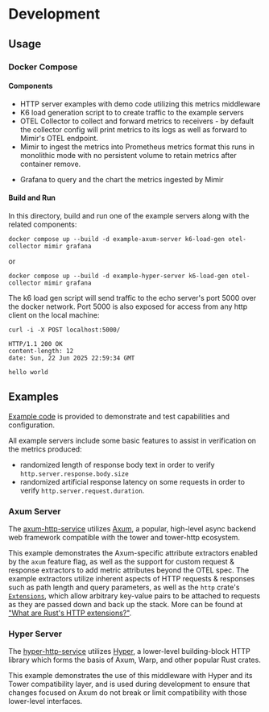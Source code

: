 # Development

## Usage

### Docker Compose

#### Components
* HTTP server examples with demo code utilizing this metrics middleware
* K6 load generation script to to create traffic to the example servers
* OTEL Collector to collect and forward metrics to receivers -
by default the collector config will print metrics to its logs as well as forward to Mimir's OTEL endpoint.
* Mimir to ingest the metrics into Prometheus metrics format
this runs in monolithic mode with no persistent volume to retain metrics after container remove.
- Grafana to query and the chart the metrics ingested by Mimir  

#### Build and Run

In this directory, build and run one of the example servers along with the related components:
```shell
docker compose up --build -d example-axum-server k6-load-gen otel-collector mimir grafana
```

or

```shell
docker compose up --build -d example-hyper-server k6-load-gen otel-collector mimir grafana
```

The k6 load gen script will send traffic to the echo server's port 5000 over the docker network.
Port 5000 is also exposed for access from any http client on the local machine:

```shell
curl -i -X POST localhost:5000/

HTTP/1.1 200 OK
content-length: 12
date: Sun, 22 Jun 2025 22:59:34 GMT

hello world
```

## Examples
[Example code](../examples) is provided to demonstrate and test capabilities and configuration.

All example servers include some basic features to assist in verification on the metrics produced:
* randomized length of response body text in order to verify `http.server.response.body.size`
* randomized artificial response latency on some requests in order to verify `http.server.request.duration`.

### Axum Server
The [axum-http-service](../examples/axum-http-service) utilizes [Axum](https://github.com/tokio-rs/axum),
a popular, high-level async backend web framework compatible with the tower and tower-http ecosystem.

This example demonstrates the Axum-specific attribute extractors enabled by the `axum` feature flag,
as well as the support for custom request & response extractors to add metric attributes beyond the OTEL spec.
The example extractors utilize inherent aspects of HTTP requests & responses such as path length and query parameters,
as well as the `http` crate's [`Extensions`](https://docs.rs/http/latest/http/struct.Extensions.html),
which allow arbitrary key-value pairs to be attached to requests as they are passed down and back up the stack.
More can be found at ["What are Rust's HTTP extensions?"](https://blog.adamchalmers.com/what-are-extensions/).

### Hyper Server
The [hyper-http-service](../examples/hyper-http-service) utilizes [Hyper](https://github.com/hyperium/hyper),
a lower-level building-block HTTP library which forms the basis of Axum, Warp, and other popular Rust crates.

This example demonstrates the use of this middleware with Hyper and its Tower compatibility layer,
and is used during development to ensure that changes focused on Axum do not break or limit compatibility
with those lower-level interfaces.